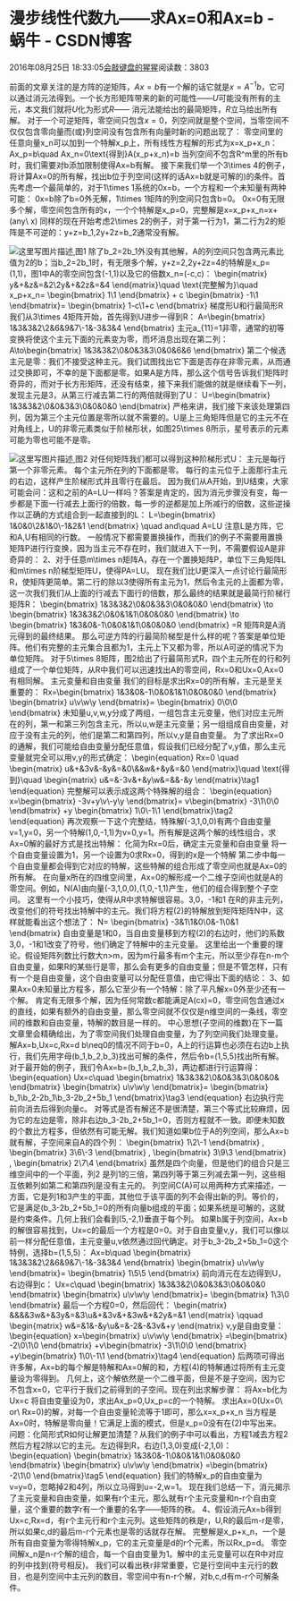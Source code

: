 
# 漫步线性代数九——求Ax=0和Ax=b - 蜗牛 - CSDN博客


2016年08月25日 18:33:05[会敲键盘的猩猩](https://me.csdn.net/u010182633)阅读数：3803


前面的文章关注的是方阵的逆矩阵，$Ax=b$有一个解的话它就是$x=A^{-1}b$，它可以通过消元法得到。一个长方形矩阵带来的新的可能性——$U$可能没有所有的主元，本文我们就将$U$化为形式$R$—— 消元法能给出的最简矩阵，$R$立马给出所有解。
对于一个可逆矩阵，零空间只包含$x=0$，列空间就是整个空间，当零空间不仅仅包含零向量而(或)列空间没有包含所有向量时新的问题出现了：
零空间里的任意向量x_n可以加到一个特解x_p上，所有线性方程解的形式为x=x_p+x_n：
Ax_p=b\quad Ax_n=0\text{得到}A(x_p+x_n)=b
当列空间不包含R^m里的所有b时，我们需要对b添加限制使得Ax=b有解。
接下来我们举一个3\times 4的例子，将计算Ax=0的所有解，找出b位于列空间(这样的话Ax=b就是可解的)的条件。首先考虑一个最简单的，对于1\times 1系统的0x=b，一个方程和一个未知量有两种可能：
0x=b除了b=0外无解，1\times 1矩阵的列空间只包含b=0。
0x=0有无限多个解，零空间包含所有的x，一个个特解是x_p=0，完整解是x=x_p+x_n=x+(any\ x)
同样的现在开始考虑2\times 2的例子，对于第一行为1，第二行为2的矩阵是不可逆的：y+z=b_1,2y+2z=b_2通常没有解。

![这里写图片描述](https://img-blog.csdn.net/20160825182439468)[ ](https://img-blog.csdn.net/20160825182439468)
图1
除了b_2=2b_1外没有其他解，A的列空间只包含两元素比值为2的b；当b_2=2b_1时，有无限多个解，y+z=2,2y+2z=4的特解是x_p=(1,1)，图1中A的零空间包含(-1,1)以及它的倍数x_n=(-c,c)：
\begin{matrix}
y&+&z&=&2\\2y&+&2z&=&4
\end{matrix}\quad
\text{完整解为}\quad
x_p+x_n=
\begin{bmatrix}
1\\1
\end{bmatrix}
+
c
\begin{bmatrix}
-1\\1
\end{bmatrix}=
\begin{bmatrix}
1-c\\1+c
\end{bmatrix}
梯度形U和行最简形R
我们从3\times 4矩阵开始，首先得到U进步一得到R：
A=\begin{bmatrix}
1&3&3&2\\2&6&9&7\\-1&-3&3&4
\end{bmatrix}
主元a_{11}=1非零，通常的初等变换将使这个主元下面的元素变为零，而坏消息出现在第二列：
A\to\begin{bmatrix}
1&3&3&2\\0&0&3&3\\0&0&6&6
\end{bmatrix}
第二个候选主元是零：我们不接受这种主元。我们试图找出它下面是否存在非零元素，从而通过交换即可，不幸的是下面都是零。如果A是方阵，那么这个信号告诉我们矩阵时奇异的，而对于长方形矩阵，还没有结束，接下来我们能做的就是继续看下一列，发现主元是3，从第三行减去第二行的两倍就得到了U：
U=\begin{bmatrix}
1&3&3&2\\0&0&3&3\\0&0&0&0
\end{bmatrix}
严格来讲，我们接下来该处理第四列，因为第三个主元位置是零所以就不需要的。U是上三角矩阵但是它的主元不在对角线上，U的非零元素类似于阶梯形状，如图25\times 8所示，星号表示的元素可能为零也可能不是零。

![这里写图片描述](https://img-blog.csdn.net/20160825182542685)[ ](https://img-blog.csdn.net/20160825182542685)
图2
对任何矩阵我们都可以得到这种阶梯形式U：
主元是每行第一个非零元素。
每个主元所在列的下面都是零。
每行的主元位于上面那行主元的右边，这样产生阶梯形式并且零行在最后。
因为我们从A开始，到U结束，大家可能会问：这和之前的A=LU一样吗？答案是肯定的，因为消元步骤没有变，每一步都是下面一行减去上面行的倍数，每一步的逆都是加上所减行的倍数，这些逆操作以正确的方式组合到一起直接到的L：
L=\begin{bmatrix}
1&0&0\\2&1&0\\-1&2&1
\end{bmatrix}
\quad and\quad
A=LU
注意L是方阵，它和A,U有相同的行数。
一般情况下都需要置换操作，而我们的例子不需要用置换矩阵P进行行变换，因为当主元不存在时，我们就进入下一列，不需要假设A是非奇异的：
2、对于任意m\times n矩阵A，存在一个置换矩阵P，单位下三角矩阵L和m\times n阶梯型矩阵U，使得PA=LU。
现在我们比U更深入一点讨论行最简形R，使矩阵更简单。第二行的除以3使得所有主元为1，然后令主元的上面都为零，这一次我们我们从上面的行减去下面行的倍数，那么最终的结果就是最简行阶梯行矩阵R：
\begin{bmatrix}
1&3&3&2\\0&0&3&3\\0&0&0&0
\end{bmatrix}
\to
\begin{bmatrix}
1&3&3&2\\0&0&1&1\\0&0&0&0
\end{bmatrix}
\to
\begin{bmatrix}
1&3&0&-1\\0&0&1&1\\0&0&0&0
\end{bmatrix}
=R
矩阵R是A消元得到的最终结果。
那么可逆方阵的行最简阶梯型是什么样的呢？答案是单位矩阵。他们有完整的主元集合且都为1，主元上下又都为零，所以A可逆的情况下为单位矩阵。
对于5\times 8矩阵，图2给出了行最简形式R，四个主元所在的行和列组成了一个单位矩阵，从R中我们可以迅速找出A的零空间，Rx=0和Ux=0,Ax=0有相同解。
主元变量和自由变量
我们的目标是求出Rx=0的所有解，主元是至关重要的：
Rx=\begin{bmatrix}
1&3&0&-1\\0&0&1&1\\0&0&0&0
\end{bmatrix}
\begin{bmatrix}
u\\v\\w\\y
\end{bmatrix}=
\begin{bmatrix}
0\\0\\0
\end{bmatrix}
未知量u,v,w,y分成了两组，一组包含主元变量，他们对应主元所在的列，第一和第三列包含主元，所以u,w是主元变量；另一组组成自由变量，对应于没有主元的列，他们是第二和第四列，所以v,y是自由变量。
为了求出Rx=0的通解，我们可能给自由变量分配任意值，假设我们已经分配了v,y值，那么主元变量就完全可以用v,y的形式确定：
\begin{equation}
Rx=0
\quad
\begin{matrix}
u&+&3v&-&y&=&0\\&&w&+&y&=&0
\end{matrix}\quad
\text{得到}\quad
\begin{matrix}
u&=&-3v&+&y\\w&=&&-&y
\end{matrix}\tag1
\end{equation}
完整解可以表示成这两个特殊解的组合：
\begin{equation}
x=\begin{bmatrix}
-3v+y\\v\\-y\\y
\end{bmatrix}=
v\begin{bmatrix}
-3\\1\\0\\0
\end{bmatrix}
+y
\begin{bmatrix}
1\\0\\-1\\1
\end{bmatrix}\tag2
\end{equation}
再次观察一下这个完整结，特殊解(-3,1,0,0)有两个自由变量v=1,y=0，另一个特解(1,0,-1,1)为v=0,y=1。所有解是这两个解的线性组合，求Ax=0解的最好方式是找出特解：
化简为Rx=0后，确定主元变量和自由变量
将一个自由变量设置为1，另一个设置为0求Rx=0，得到的x是一个特解
第二步中每一个自由变量都会得到它对应的特解，这些特解的组合形成了零空间也就是Ax=0的所有解。
在向量x所在的四维空间里，Ax=0的解形成一个二维子空间也就是A的零空间。例如，N(A)由向量(-3,1,0,0),(1,0,-1,1)产生，他们的组合得到整个子空间。
这里有一个小技巧，使得从R中求特解很容易。3,0，-1和1 在R的非主元列，改变他们的符号找出特解中的主元。我们将方程(2)的特解放到矩阵矩阵N中，这样就能看出这个想法了：
N=
\begin{bmatrix}
-3&1\\1&0\\0&-1\\0&1
\end{bmatrix}
自由变量是1和0，当自由变量移到方程(2)的右边时，他们的系数3,0，-1和1改变了符号，他们确定了特解中的主元变量。
这里给出一个重要的理论。假设矩阵列数比行数大n>m，因为m行最多有m个主元，所以至少存在n-m个自由变量，如果R的某些行是零，那么会有更多的自由变量；但是不管怎样，只有有一个是自由变量，这个自由变量可以分配任意值，由它得出下面的结论：
3、如果Ax=0未知量比方程多，那么它至少有一个特解：除了平凡解x=0外至少还有一个解。
肯定有无限多个解，因为任何常数c都能满足A(cx)=0，零空间包含通过x的直线，如果有额外的自由变量，那么零空间就不仅仅是n维空间的一条线，零空间的维数和自由变量，特解的数目是一样的。
中心思想(子空间的维数)在下一篇文章里会精确给出，为了零空间我们处理自由变量，为了列空间我们处理变量。
解Ax=b,Ux=c,Rx=d
b\neq0的情况不同于b=0，A上的行运算也必须在右边b上执行，我们先用字母(b_1,b_2,b_3)找出可解的条件，然后令b=(1,5,5)找出所有解。
对于最开始的例子，我们令Ax=b=(b_1,b_2,b_3)，两边都进行行运算得：
\begin{equation}
Ux=c\quad 
\begin{bmatrix}
1&3&3&2\\0&0&3&3\\0&0&0&
\end{bmatrix}
\begin{bmatrix}
u\\v\\w\\y
\end{bmatrix}=
\begin{bmatrix}
b_1\\b_2-2b_1\\b_3-2b_2+5b_1
\end{bmatrix}\tag3
\end{equation}
右边执行完前向消去后得到向量c。
对等式是否有解还不是很清楚，第三个等式比较麻烦，因为它的左边是零，除非右边b_3-2b_2+5b_1=0，否则方程就不一致。即便未知数的个数比方程多，但依然有可能无解。我们知道如果b位于A的列空间，那么Ax=b就有解，子空间来自A的四个列：
\begin{bmatrix}
1\\2\\-1
\end{bmatrix}
,
\begin{bmatrix}
3\\6\\-3
\end{bmatrix}
,
\begin{bmatrix}
3\\9\\3
\end{bmatrix}
,
\begin{bmatrix}
2\\7\\4
\end{bmatrix}
虽然是四个向量，但是他们的组合只是三维空间中的一个平面，列2 是列1的三倍，第四列等于第三列减去第一列，这些相互依赖列如第二和第四列是没有主元的。
列空间C(A)可以用两种方式来描述，一方面，它是列1和3产生的平面，其他位于该平面的列不会得出新的列。等价的，它是满足(b_3-2b_2+5b_1=0的所有向量b组成的平面；如果系统是可解的，这就是约束条件。几何上我们会看到(5,-2,1)垂直于每个列。
如果b属于列空间，Ax=b的解很容易找到，Ux=c的最后一个方程是0=0。对于自由变量v,y，我们可以像以前一样分配任意值，主元变量u,v依然通过回代确定。对于b_3-2b_2+5b_1=0这个特例，选择b=(1,5,5)：
Ax=b\quad
\begin{bmatrix}
1&3&3&2\\2&6&9&7\\-1&-3&3&4
\end{bmatrix}
\begin{bmatrix}
u\\v\\w\\y
\end{bmatrix}=
\begin{bmatrix}
1\\5\\5
\end{bmatrix}
前向消元在左边得到U，右边得到c：
Ux=c\quad
\begin{bmatrix}
1&3&3&2\\0&0&3&3\\0&0&0&0
\end{bmatrix}
\begin{bmatrix}
u\\v\\w\\y
\end{bmatrix}=
\begin{bmatrix}
1\\3\\0
\end{bmatrix}
最后一个方程0=0，然后回代：
\begin{matrix}
&&&&3w&+&3y&=&3\\u&+&3v&+&3w&+&2y&=&1
\end{matrix}
\qquad 
\begin{matrix}
w&=&1&-&y\\u&=&-2&-&3v&+y
\end{matrix}
v,y是自由变量：
\begin{equation}
x=\begin{bmatrix}
u\\v\\w\\y
\end{bmatrix}
=\begin{bmatrix}
-2\\0\\1\\0
\end{bmatrix}
+v\begin{bmatrix}
-3\\1\\0\\0
\end{bmatrix}
+y\begin{bmatrix}
1\\0\\-1\\1
\end{bmatrix}\tag4
\end{equation}
后两项可得出许多解，Ax=b的每个解是特解和Ax=0解的和，方程(4)的特解通过将所有主元变量设为零得到。
几何上，这个解依然是一个二维平面，但是不是子空间，因为它不包含x=0，它平行于我们之前得到的子空间。现在列出求解步骤：
将Ax=b化为Ux=c
将自由变量设为0，求出Ax_p=0,Ux_p=c的一个特解。
求出Ax=0(Ux=0\ or\ Rx=0)的解，对每一个自由变量轮流等于1即可，那么x=x_p+x_n
当方程是Ax=0时，特解是零向量！它满足上面的模式，但是x_p=0没有在(2)中写出来。
问题：化简形式R如何让解更加清楚？从我们的例子中可以看出，方程1减去方程2然后方程2除以它的主元。左边得到R，右边(1,3,0)变成(-2,1,0)：
\begin{equation}
\begin{bmatrix}
1&3&0&-1\\0&0&1&1\\0&0&0&0
\end{bmatrix}
\begin{bmatrix}
u\\v\\w\\y
\end{bmatrix}
=\begin{bmatrix}
-2\\1\\0
\end{bmatrix}\tag5
\end{equation}
我们的特解x_p的自由变量为v=y=0，忽略掉2和4列，所以立马得到u=-2,w=1。
现在我们总结一下，消元揭示了主元变量和自由变量，如果有r个主元，那么就有r个主元变量和n-r个自由变量，这个重要的数字r有一个重要的名字——矩阵的秩。
4、假设消元Ax=b得到Ux=c,Rx=d，有r个主元行和r个主元列。这些矩阵的秩是r，U,R的最后m-r是零，所以如果c,d的最后m-r个元素也是零的话就存在解。
完整解是x_p+x_n，一个是所有自由变量为零得特解x_p，它的主元变量是d的r个元素，所以Rx_p=d。
零空间解x_n是n-r个解的组合，每一个自由变量为1。解中的主元变量可以在R中对应的列中找到(符号相反)。
我们可以看出秩r非常重要，它是行空间中主元行的数目，也是列空间中主元列的数目，零空间中有n-r个解，对b,c,d有m-r个可解条件。

